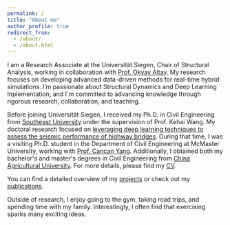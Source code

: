 ```yaml
---
permalink: /
title: "About me"
author_profile: true
redirect_from: 
  - /about/
  - /about.html
---
```


I am a Research Associate at the Universität Siegen, Chair of Structural Analysis, working in collaboration with [Prof. Okyay Altay](https://www.bau.uni-siegen.de/subdomains/baustatik/mitarbeiter/altay/index.html). My research focuses on developing advanced data-driven methods for real-time hybrid simulations. I’m passionate about Structural Dynamics and Deep Learning Inplementation, and I'm committed to advancing knowledge through rigorous research, collaboration, and teaching.

Before joining Universität Siegen, I received my Ph.D. in Civil Engineering from [Southeast University](https://www.seu.edu.cn/english/) under the supervision of Prof. Kehai Wang. My doctoral research focused on [leveraging deep learning techniques to assess the seismic performance of highway bridges](https://bingzhezhang.github.io/talks/). During that time, I was a visiting Ph.D. student in the Department of Civil Engineering at McMaster University, working with [Prof. Cancan Yang](https://www.eng.mcmaster.ca/civil/faculty/dr-cancan-yang/). Additionally, I obtained both my bachelor's and master's degrees in Civil Engineering from [China Agricultural University](http://en.cau.edu.cn/). For more details, please find my [CV](https://bingzhezhang.github.io/cv/).

You can find a detailed overview of my [projects](https://bingzhezhang.github.io/teaching/) or check out my [publications](https://bingzhezhang.github.io/publications/).

Outside of research, I enjoy going to the gym, taking road trips, and spending time with my family. Interestingly, I often find that exercising sparks many exciting ideas.
